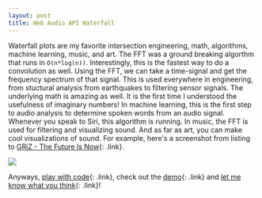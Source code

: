 ```yaml
---
layout: post
title: Web Audio API Waterfall
---
```


Waterfall plots are my favorite intersection engineering, math, algorithms, machine learning,  music, and art. The FFT was a ground breaking algorthm that runs in `O(n*log(n))`. Interestingly, this is the fastest way to do a convolution as well. Using the FFT, we can take a time-signal and get the frequency spectrum of that signal. This is used everywhere in engineering, from stuctural analysis from earthquakes to filtering sensor signals. The underlying math is amazing as well. It is the first time I understood the usefulness of imaginary numbers!  In machine learning, this is the first step to audio analysis to determine spoken words from an audio signal. Whenever you speak to Siri, this algorithm is running. In music, the FFT is used for filtering and visualizing sound. And as far as art, you can make cool visualizations of sound. For example, here's a screenshot from listing to [GRiZ - The Future Is Now](https://www.youtube.com/watch?v=tPqLfsmL0bM){: .link}.

![](https://raw.githubusercontent.com/ccorcos/webaudio-waterfall/master/public/screenshot.png)

Anyways, [play with code](https://github.com/ccorcos/webaudio-waterfall){: .link}, check out the [demo](http://webaudio-waterfall.meteor.com/){: .link} and [let me know what you think](mailto:ccorcos@gmail.com){: .link}!
